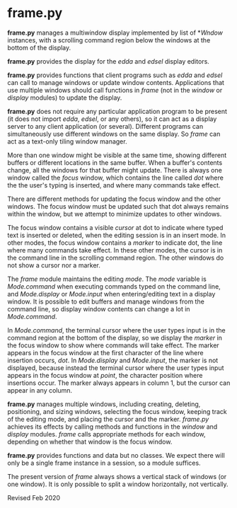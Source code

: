 
frame.py
========

**frame.py** manages a multiwindow display implemented by list of
**Wndow* instances, with a scrolling command region below the windows
at the bottom of the display.

**frame.py** provides the display for the *edda* and *edsel* display
editors.

**frame.py** provides functions that client programs such as *edda*
and *edsel* can call to manage windows or update window contents.
Applications that use multiple windows should call functions in *frame*
(not in the *window* or *display* modules) to update the display.

**frame.py** does not require any particular application program to be
present (it does not import *edda*, *edsel*, or any others), so it can
act as a display server to any client application (or several).
Different programs can simultaneously use different windows on the
same display.  So *frame* can act as a text-only tiling window
manager.

More than one window might be visible at the same time, showing different 
buffers or different locations in  the same buffer.   When a buffer's 
contents change, all the windows for that buffer  might update.  There is 
always one window called the *focus* window, which contains the line 
called *dot* where the the user's typing is inserted, and where many
commands take effect.

There are different methods for  updating the focus window and the other 
windows.   The focus  window must  be updated such that dot always remains 
within the window, but we attempt  to minimize updates to other windows.

The focus window contains a visible *cursor* at dot to indicate where 
typed text is inserted or deleted, when the editing session is in an 
insert mode. In other modes, the focus window contains a *marker* to 
indicate dot, the line where many commands take effect.  In these other modes,
the cursor is in the command line in the scrolling command region.
The other windows do not show a cursor nor a marker.

The *frame* module maintains the editing *mode*. The *mode* variable is 
*Mode.command* when executing commands typed on the command line, and 
*Mode.display* or *Mode.input* when entering/editing text in a display 
window. It is possible to edit buffers and manage windows from the 
command line, so display window contents can change a lot in 
*Mode.command*.

In *Mode.command*, the terminal cursor where the user types input is in 
the command region at the bottom of the display, so we display the 
*marker* in the focus window to show where commands will take effect. 
The marker appears in the focus window at the first character of the line 
where insertion occurs, *dot*. In *Mode.display* and *Mode.input*, the 
marker is not displayed, because instead the terminal cursor where the 
user types input appears in the focus window at *point*, the character 
position where insertions occur.  The marker always appears in column 1,
but the cursor can appear in any column.

**frame.py** manages multiple windows,  including creating, deleting, 
positioning, and  sizing windows, selecting the focus window, keeping 
track of the editing mode, and placing  the cursor and  the marker. 
*frame.py* achieves its effects by calling  methods  and functions in the 
*window* and *display* modules. *frame*  calls appropriate methods for 
each window,   depending on whether that  window is the focus window.

**frame.py** provides functions and data but no classes.  We
expect there will only be a single frame instance in a session, so a
module suffices.

The present version of *frame* always shows a vertical stack of
windows (or one window).  It is only possible to split a window
horizontally, not vertically.

Revised Feb 2020
